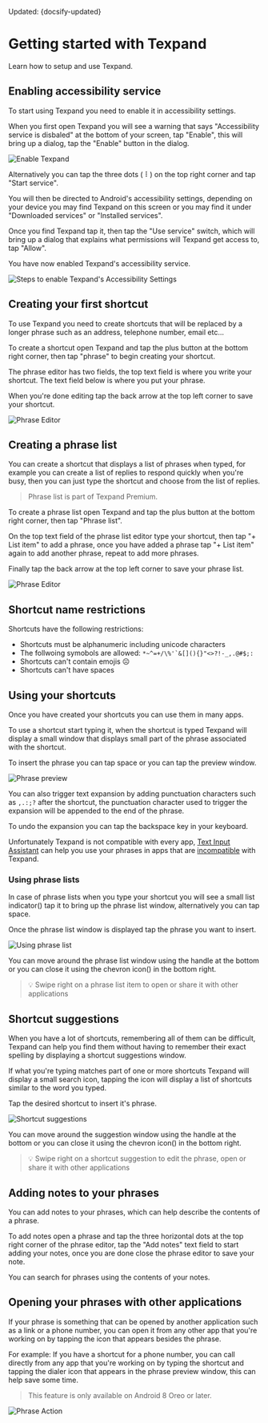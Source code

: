 
Updated: {docsify-updated}

# Getting started with Texpand

Learn how to setup and use Texpand.

## Enabling accessibility service

To start using Texpand you need to enable it in accessibility settings. 
 
When you first open Texpand you will see a warning that says "Accessibility service is disbaled" at the bottom of your screen, tap "Enable", this will bring up a dialog, tap the "Enable" button in the dialog.

![Enable Texpand](img/enable_accessibility_steps.png)

Alternatively you can tap the three dots ( ⠇) on the top right corner and tap "Start service". 

You will then be directed to Android's accessibility settings, depending on your device you may find Texpand on this screen or you may find it under "Downloaded services" or "Installed services".

Once you find Texpand tap it, then tap the "Use service" switch, which will bring up a dialog that explains what permissions will Texpand get access to, tap "Allow". 

You have now enabled Texpand's accessibility service.

![Steps to enable Texpand's Accessibility Settings](img/accessibility_steps.png)

## Creating your first shortcut

To use Texpand you need to create shortcuts that will be replaced by a longer phrase such as an address, telephone number, email etc...

To create a shortcut open Texpand and tap the plus button at the bottom right corner, then tap "phrase" to begin creating your shortcut.

The phrase editor has two fields, the top text field is where you write your shortcut. The text field below is where you put your phrase. 

When you're done editing tap the back arrow at the top left corner to save your shortcut.

![Phrase Editor](img/create_phrase_steps.png)

## Creating a phrase list

You can create a shortcut that displays a list of phrases when typed, for example you can create a list of replies to respond quickly when you're busy, then you can just type the shortcut and choose from the list of replies.

> <i class='bx bxs-crown' style="color: orange"></i> Phrase list is part of Texpand Premium.

To create a phrase list open Texpand and tap the plus button at the bottom right corner, then tap "Phrase list".

On the top text field of the phrase list editor type your shortcut, then tap "+ List item" to add a phrase, once you have added a phrase tap "+ List item" again to add another phrase, repeat to add more phrases.

Finally tap the back arrow at the top left corner to save your phrase list.

![Phrase Editor](img/creating_phrase_list_steps.png)

## Shortcut name restrictions

Shortcuts have the following restrictions:

- Shortcuts must be alphanumeric including unicode characters
- The follwoing symobols are allowed: ``*~^=+/\%'`&[](){}"<>?!-_,.@#$;:``
- Shortcuts can't contain emojis ☹️
- Shortcuts can't have spaces

## Using your shortcuts 

Once you have created your shortcuts you can use them in many apps. 

To use a shortcut start typing it, when the shortcut is typed Texpand will display a small window that displays small part of the phrase associated with the shortcut.

To insert the phrase you can tap space or you can tap the preview window.

![Phrase preview](img/text_expansion_steps.png) 

You can also trigger text expansion by adding punctuation characters such as `,.:;?` after the shortcut, the punctuation character used to trigger the expansion will be appended to the end of the phrase.

To undo the expansion you can tap the backspace key in your keyboard.

Unfortunately Texpand is not compatible with every app, [Text Input Assistant](/text-input-assistant 'target=_self') can help you use your phrases in apps that are [incompatible](/known-issues?id=incompatible-applications 'target=_self') with Texpand.

### Using phrase lists

In case of phrase lists when you type your shortcut you will see a small list indicator(<i class="bx bx-list-ul"></i>) tap it to bring up the phrase list window, alternatively you can tap space. 

Once the phrase list window is displayed tap the phrase you want to insert.

![Using phrase list](img/phrase_list_usage_steps.png)

You can move around the phrase list window using the handle at the bottom or you can close it using the chevron icon(<i class='bx bxs-chevron-down'></i>) in the bottom right.

> 💡 Swipe right on a phrase list item to open or share it with other applications


## Shortcut suggestions

When you have a lot of shortcuts, remembering all of them can be difficult, Texpand can help you find them without having to remember their exact spelling by displaying a shortcut suggestions window.

If what you're typing matches part of one or more shortcuts Texpand will display a small search icon, tapping the icon will display a list of shortcuts similar to the word you typed.

Tap the desired shortcut to insert it's phrase.

![Shortcut suggestions](img/shortcut_suggestions.png)

You can move around the suggestion window using the handle at the bottom or you can close it using the chevron icon(<i class='bx bxs-chevron-down'></i>) in the bottom right.

> 💡 Swipe right on a shortcut suggestion to edit the phrase, open or share it with other applications

## Adding notes to your phrases

You can add notes to your phrases, which can help describe the contents of a phrase. 

To add notes open a phrase and tap the three horizontal dots at the top right corner of the phrase editor, tap the "Add notes" text field to start adding your notes, once you are done close the phrase editor to save your note.

You can search for phrases using the contents of your notes.


## Opening your phrases with other applications

If your phrase is something that can be opened by another application such as a link or a phone number, you can open it from any other app that you're working on by tapping the icon that appears besides the phrase.

For example: If you have a shortcut for a phone number, you can call directly from any app that you're working on by typing the shortcut and tapping the dialer icon that appears in the phrase preview window, this can help save some time. 

> This feature is only available on Android 8 Oreo or later.

![Phrase Action](img/snippet_action_steps.png)










